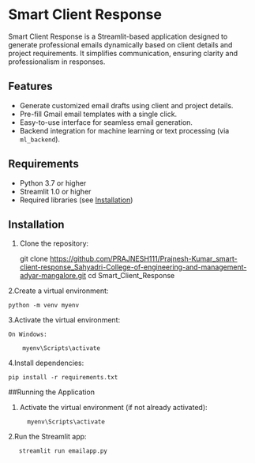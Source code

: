 
# Smart Client Response

Smart Client Response is a Streamlit-based application designed to generate professional emails dynamically based on client details and project requirements. It simplifies communication, ensuring clarity and professionalism in responses.

## Features
- Generate customized email drafts using client and project details.
- Pre-fill Gmail email templates with a single click.
- Easy-to-use interface for seamless email generation.
- Backend integration for machine learning or text processing (via `ml_backend`).

## Requirements
- Python 3.7 or higher
- Streamlit 1.0 or higher
- Required libraries (see [Installation](#installation))

## Installation

1. Clone the repository:
   
   git clone  https://github.com/PRAJNESH111/Prajnesh-Kumar_smart-client-response_Sahyadri-College-of-engineering-and-management-adyar-mangalore.git
   cd Smart_Client_Response


2.Create a virtual environment:

    python -m venv myenv

3.Activate the virtual environment:

    On Windows:

        myenv\Scripts\activate

4.Install dependencies:

    pip install -r requirements.txt

##Running the Application

   1. Activate the virtual environment (if not already activated):


            myenv\Scripts\activate

   2.Run the Streamlit app:
   
       streamlit run emailapp.py

